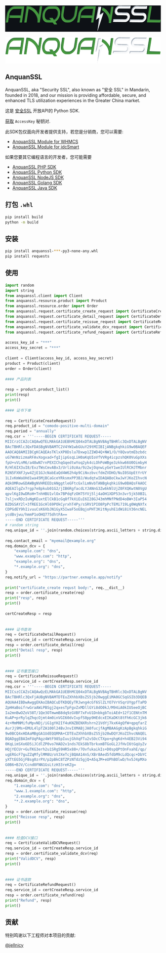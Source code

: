 [<p align="center"><img src="https://github.com/anquanssl/.github/raw/main/profile/logo_dark.png" width="600" height="85"/></p>](https://www.anquanssl.com?__utm_from=github-org-profile#gh-dark-mode-only)
[<p align="center"><img src="https://github.com/anquanssl/.github/raw/main/profile/logo_light.png" width="600" height="85"/></p>](https://www.anquanssl.com?__utm_from=github-org-profile#gh-light-mode-only)

## AnquanSSL

AnquanSSL, aka "Security SSL", also known as "安全 SSL" in Mandarin, founded in 2018, and our mission is providing affordable, secure, and enhanced TLS utilization experiences in the Greater China market.

这是 [安全SSL](https://www.anquanssl.com) 开放API的 Python SDK.

[获取](https://www.anquanssl.com/dashboard/api-credentials) `AccessKey` 秘钥对.

此SDK包仅面向开发者提供支持，若您是分销商，您可以需要:
- [AnquanSSL Module for WHMCS]()
- [AnquanSSL Module for idcSmart]()

如果您要其它编程语言的开发者，您可能需要
- [AnquanSSL PHP SDK](https://github.com/anquanssl/sdk)
- [AnquanSSL Python SDK](https://github.com/anquanssl/python-sdk)
- [AnquanSSL NodeJS SDK](https://github.com/anquanssl/nodejs-sdk)
- [AnquanSSL Golang SDK](https://github.com/anquanssl/golang-sdk)
- [AnquanSSL Java SDK](https://github.com/anquanssl/java-sdk)


## 打包 `.whl`

```bash
pip install build
python -m build
```

## 安装

```bash
pip install anquanssl-***-py3-none-any.whl
pip install requests
```

## 使用

```python
import random
import string
from anquanssl.client import Client
from anquanssl.resource.product import Product
from anquanssl.resource.order import Order
from anquanssl.request.certificate_create_request import CertificateCreateRequest
from anquanssl.request.certificate_detail_request import CertificateDetailRequest
from anquanssl.request.certificate_reissue_request import CertificateReissueRequest
from anquanssl.request.certificate_validate_dcv_request import CertificateValidDCVRequest
from anquanssl.request.certificate_refund_request import CertificateRefundRequest

access_key_id = "***"
access_key_secret = "***"

client = Client(access_key_id, access_key_secret)
product = Product(client)
order = Order(client)

#### 产品列表

resp = product.product_list()
print(resp)
print()

#### 证书下单

req = CertificateCreateRequest()
req.product_id = "comodo-positive-multi-domain"
req.period = "annually"
req.csr = '''-----BEGIN CERTIFICATE REQUEST-----
MIICrzCCAZcCAQAwQTELMAkGA1UEBhMCQ04xDTALBgNVBAgTBHRlc3QxDTALBgNV
BAcTBHRlc3QxFDASBgNVBAMTC2V4YW1wbGUuY29tMIIBIjANBgkqhkiG9w0BAQEF
AAOCAQ8AMIIBCgKCAQEAsTKlxXP0Dslu7Dxwp1ZIWD4Q+NW1/O/Y8QvatmEbzbdc
uG7WnNzizmaRFAvXogxad+fgIjipGsqLiH0aKqUIoVfVVRg4icpzshQK0VuGpXXs
fpU+vVLnM6/a48wN7rnPEXIChqGqedtwYoq2yk4cLOhPoWBge3zkkw66U0OimbyH
R/Hl6IX3uI8/ExzTWsCmvABx3/Urli0zAa/9z2wjOqnwLyGeY1weIUlRCHJTMbnr
R2N5FXNfJyw4ZjE1GJcNabEaQd4W62h4p9CiNvzbvcfdmZVDHO/NuI0SUpEtYrUY
1LIvKmWaUHd1wa45MjBCaGceYRksmxPP3BJ/WudqtwIDAQABoCkwJwYJKoZIhvcN
AQkOMRowGDAWBgNVHREEDzANggtleGFtcGxlLmNvbTANBgkqhkiG9w0BAQsFAAOC
AQEAIlgZv7rgp7e8pkub01G2/jIB6RgfacdLYJANnG3Zw6kNlUjZ0FXQKwtN0VgU
qpvlKgI0wDRoH+TnhHBU1vlOx7BPdqFzOH75YVj5lj4aOH1XDP53n3vr5jk50BIL
7sljvxRDzIuNgKEuxtElCkB1cGq8f7kXiEuI6I28GJ43mhMNfPNdD4oBW+3IaP54
BZDGSAY2l+3fREE1GcHl69POkCyrxhT4Py/sSRV1PIO8PpPcTEMi719Lg0WqNXfx
CDPGdEY9hIivuuCsK6XbJN1GyX5IwaF5oEBqjoPHT3KitNyuhE1dWi8iV36ncNEL
ycdBvjwu/hmmP1oOHQ775dhtFA==
-----END CERTIFICATE REQUEST-----'''
# random string
req.unique_id = ''.join(random.choices(string.ascii_letters + string.digits, k=10))

req.contact_email = "myemail@example.org"
req.domain_dcv = {
    "example.com": "dns",
    "www.example.com": "http",
    "example.org": "dns",
    "*.example.org": "dns",
}
req.notify_url = "https://partner.exmaple.app/notify"

print("certificate_create requst body:", req.__dict__)
resp = order.certificate_create(req)
print("resp", resp)
print()

certCreateResp = resp


#### 证书查询
req = CertificateDetailRequest()
req.service_id = certCreateResp.service_id
resp = order.certificate_detail(req)
print("Detail resp", resp)
print()


#### 证书重签接口
req = CertificateReissueRequest()
req.service_id = certCreateResp.service_id
req.csr = '''-----BEGIN CERTIFICATE REQUEST-----
MIICszCCAZsCAQAwQzELMAkGA1UEBhMCQ04xDTALBgNVBAgTBHRlc3QxDTALBgNV
BAcTBHRlc3QxFjAUBgNVBAMTDTEuZXhhbXBsZS5jb20wggEiMA0GCSqGSIb3DQEB
AQUAA4IBDwAwggEKAoIBAQCuDTKDQEyTRJwng4cGf6SlZLYO7VrVSqrUYgpfTaPD
ZpHHaBoifrwGraAWiPBSgj2qxesTpFgvZxMDllGYi8dO0kJ/M94iA0kIUSeeOjBC
Ia2mnBwOZoV38T/1Qe3OTmwmB8dq9zGVBF7xFvU1DnbkgbToiAEd+12f1CENtnTM
KuAP+prRylqZhqcOjmt4m0inVGI60dvIvpfS0pp9HEdcxEIKaDKt8tFhKcGC3jk6
4z+MmMNMifuMpvNDj/iG1gYH2If4uKNZBENXRshrn21VdYj7kxK4gQfW+qpqfarZ
AurJj9Ms+EMUL4lpTZA100l24BvJnvIXMABjJA0fucjfAgMBAAGgKzApBgkqhkiG
9w0BCQ4xHDAaMBgGA1UdEQQRMA+CDTEuZXhhbXBsZS5jb20wDQYJKoZIhvcNAQEL
BQADggEBAImFUqPAgz4WtF985pIuujGhXqFTu2vSOcCTXpo+ghgKd+h4EB23Vi94
0KqLimSXo6D5iJCdlZP0vo7HAD2v1nds7EkS8bTbrkxmBTGoGL2JfHvI6tGqUyZv
HQjYECUr+GuTKG3erh2u1SRg59HR5x88+/7OvfukaikIs+D0spQPtOnFxahE/qp/
ugERGcF7guZZqMfylMM8U/oVJXeTcjBQAA14nS/XBr8Aed5fdbM9cLdQcqc+DbYC
yXTtEG5GjFBsg0zrPX/p2pBkC8TZPzNTdz5gjQ+A5qJM+eUPhBOlwD/hv5J4pMXo
G0B6+BJV/Ccnd0FNN1GsLtzH33reKZg=
-----END CERTIFICATE REQUEST-----'''
req.unique_id = ''.join(random.choices(string.ascii_letters + string.digits, k=10))
req.domain_dcv = {
    "1.example.com": "dns",
    "www.1.example.com": "http",
    "2.example.org": "dns",
    "*.2.example.org": "dns",
}
resp = order.certificate_reissue(req)
print("Reissue resp", resp)
print()


#### 检查DCV接口
req = CertificateValidDCVRequest()
req.service_id = certCreateResp.service_id
resp = order.certificate_validate_dcv(req)
print("ValidDCV", resp)
print()


#### 证书退款
req = CertificateRefundRequest()
req.service_id = certCreateResp.service_id
resp = order.certificate_refund(req)
print("Refund", resp)
print()
```

## 贡献

特别鸣谢以下工程师对本项目的贡献:

[@jellnicy](https://github.com/jellnicy)
